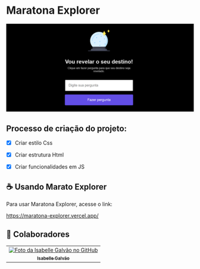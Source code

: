 # Maratona Explorer

<img src="maratona.png" alt="exemplo imagem">


## Processo de criação do projeto:

- [x] Criar estilo Css
- [x] Criar estrutura Html
- [x] Criar funcionalidades em JS


## ☕ Usando Marato Explorer

Para usar Maratona Explorer, acesse o link:

https://maratona-explorer.vercel.app/



## 🤝 Colaboradores

<table>
  <tr>
    <td align="center">
      <a href="#">
        <img src="https://avatars.githubusercontent.com/u/102769431?v=4" width="100px;" alt="Foto da Isabelle Galvão no GitHub"/><br>
        <sub>
          <b>Isabelle Galvão</b>
        </sub>
      </a>
    </td>
  </tr>
</table>

